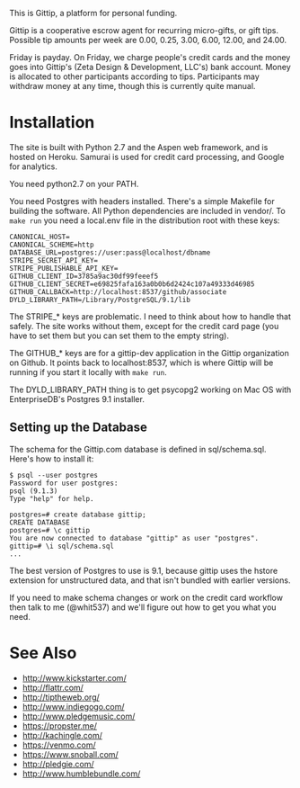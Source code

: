 This is Gittip, a platform for personal funding.

Gittip is a cooperative escrow agent for recurring micro-gifts, or gift tips.
Possible tip amounts per week are 0.00, 0.25, 3.00, 6.00, 12.00, and 24.00.

Friday is payday. On Friday, we charge people's credit cards and the money goes
into Gittip's (Zeta Design & Development, LLC's) bank account. Money is
allocated to other participants according to tips. Participants may withdraw
money at any time, though this is currently quite manual.


Installation
============

The site is built with Python 2.7 and the Aspen web framework, and is hosted on
Heroku. Samurai is used for credit card processing, and Google for analytics.

You need python2.7 on your PATH.

You need Postgres with headers installed. There's a simple Makefile for
building the software. All Python dependencies are included in vendor/. To
`make run` you need a local.env file in the distribution root with these keys:

    CANONICAL_HOST=
    CANONICAL_SCHEME=http
    DATABASE_URL=postgres://user:pass@localhost/dbname
    STRIPE_SECRET_API_KEY=
    STRIPE_PUBLISHABLE_API_KEY=
    GITHUB_CLIENT_ID=3785a9ac30df99feeef5
    GITHUB_CLIENT_SECRET=e69825fafa163a0b0b6d2424c107a49333d46985
    GITHUB_CALLBACK=http://localhost:8537/github/associate
    DYLD_LIBRARY_PATH=/Library/PostgreSQL/9.1/lib

The STRIPE_* keys are problematic. I need to think about how to handle that
safely. The site works without them, except for the credit card page (you have
to set them but you can set them to the empty string).

The GITHUB_* keys are for a gittip-dev application in the Gittip organization
on Github. It points back to localhost:8537, which is where Gittip will be
running if you start it locally with `make run`.

The DYLD_LIBRARY_PATH thing is to get psycopg2 working on Mac OS with
EnterpriseDB's Postgres 9.1 installer.


Setting up the Database
-----------------------

The schema for the Gittip.com database is defined in sql/schema.sql. Here's how
to install it:

    $ psql --user postgres 
    Password for user postgres: 
    psql (9.1.3)
    Type "help" for help.

    postgres=# create database gittip;
    CREATE DATABASE
    postgres=# \c gittip
    You are now connected to database "gittip" as user "postgres".
    gittip=# \i sql/schema.sql
    ...


The best version of Postgres to use is 9.1, because gittip uses the hstore
extension for unstructured data, and that isn't bundled with earlier versions.

If you need to make schema changes or work on the credit card workflow then
talk to me (@whit537) and we'll figure out how to get you what you need.


See Also
========

 - http://www.kickstarter.com/
 - http://flattr.com/
 - http://tiptheweb.org/
 - http://www.indiegogo.com/
 - http://www.pledgemusic.com/
 - https://propster.me/
 - http://kachingle.com/
 - https://venmo.com/
 - https://www.snoball.com/
 - http://pledgie.com/
 - http://www.humblebundle.com/
